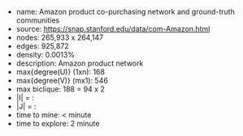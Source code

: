 * name:	Amazon product co-purchasing network and ground-truth communities
* source:	https://snap.stanford.edu/data/com-Amazon.html
* nodes: 265,933 x 264,147
* edges: 925,872
* density: 0.0013%
* description: Amazon product network
* max{degree(U)} (1xn): 168
* max{degree(V)} (mx1): 546
* max biclique: 188 = 94 x 2
* |I| = : 
* |J| = : 
* time to mine: < minute
* time to explore: 2 minute
